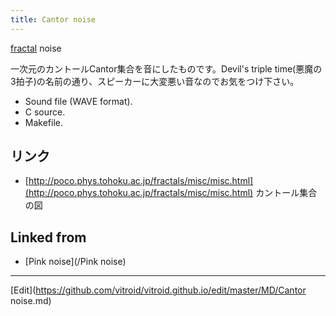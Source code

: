 ```yaml
---
title: Cantor noise
---
```

[fractal](/fractal) noise





一次元のカントールCantor集合を音にしたものです。Devil's triple time(悪魔の3拍子)の名前の通り、スピーカーに大変悪い音なのでお気をつけ下さい。



* [](cantor.wav) Sound file (WAVE format).
* [](cantor.c) C source.
* [](Makefile.cantor) Makefile.



## リンク

* [http://poco.phys.tohoku.ac.jp/fractals/misc/misc.html](http://poco.phys.tohoku.ac.jp/fractals/misc/misc.html) カントール集合の図


## Linked from

* [Pink noise](/Pink noise)


----
[Edit](https://github.com/vitroid/vitroid.github.io/edit/master/MD/Cantor noise.md)

